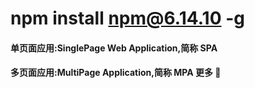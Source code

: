 # npm install npm@6.14.10 -g

#### 单页面应用:SinglePage Web Application,简称 SPA

#### 多页面应用:MultiPage Application,简称 MPA 更多 
